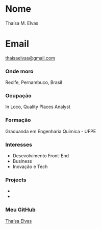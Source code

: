 # Nome
Thaísa M. Elvas

# Email
thaisaelvas@gmail.com

### Onde moro
Recife, Pernambuco, Brasil

### Ocupação
In Loco, Quality Places Analyst 

### Formação
Graduanda em Engenharia Química - UFPE

### Interesses
- Desevolvimento Front-End
- Business 
- Inovação e Tech 


### Projects
- 
- 

### Meu GitHub
[Thaísa Elvas](https://github.com/elvasthaisa/)